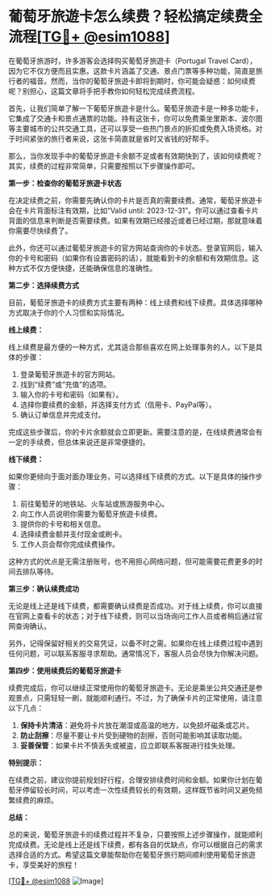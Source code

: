 # 葡萄牙旅遊卡怎么续费？轻松搞定续费全流程[[TG💪+ @esim1088](https://t.me/s/esim1088)]

在葡萄牙旅游时，许多游客会选择购买葡萄牙旅遊卡（Portugal Travel Card），因为它不仅方便而且实惠。这款卡片涵盖了交通、景点门票等多种功能，简直是旅行者的福音。然而，当你的葡萄牙旅遊卡即将到期时，你可能会疑惑：如何续费呢？别担心，这篇文章将手把手教你如何轻松完成续费流程。

首先，让我们简单了解一下葡萄牙旅遊卡是什么。葡萄牙旅遊卡是一种多功能卡，它集成了交通卡和景点通票的功能。持有这张卡，你可以免费乘坐里斯本、波尔图等主要城市的公共交通工具，还可以享受一些热门景点的折扣或免费入场资格。对于时间紧张的旅行者来说，这张卡简直就是省时又省钱的好帮手。

那么，当你发现手中的葡萄牙旅遊卡余额不足或者有效期快到了，该如何续费呢？其实，续费的过程非常简单，只需要按照以下步骤操作即可。

**第一步：检查你的葡萄牙旅遊卡状态**

在决定续费之前，你需要先确认你的卡片是否真的需要续费。通常，葡萄牙旅遊卡会在卡片背面标注有效期，比如“Valid until: 2023-12-31”。你可以通过查看卡片背面的信息来判断是否需要续费。如果有效期已经接近或者已经过期，那就意味着你需要尽快续费了。

此外，你还可以通过葡萄牙旅遊卡的官方网站查询你的卡状态。登录官网后，输入你的卡号和密码（如果你有设置密码的话），就能看到卡的余额和有效期信息。这种方式不仅方便快捷，还能确保信息的准确性。

**第二步：选择续费方式**

目前，葡萄牙旅遊卡的续费方式主要有两种：线上续费和线下续费。具体选择哪种方式取决于你的个人习惯和实际情况。

**线上续费：**

线上续费是最方便的一种方式，尤其适合那些喜欢在网上处理事务的人。以下是具体的步骤：

1. 登录葡萄牙旅遊卡的官方网站。
2. 找到“续费”或“充值”的选项。
3. 输入你的卡号和密码（如果有）。
4. 选择你要续费的金额，并选择支付方式（信用卡、PayPal等）。
5. 确认订单信息并完成支付。

完成这些步骤后，你的卡片余额就会立即更新。需要注意的是，在线续费通常会有一定的手续费，但总体来说还是非常便捷的。

**线下续费：**

如果你更倾向于面对面办理业务，可以选择线下续费的方式。以下是具体的操作步骤：

1. 前往葡萄牙的地铁站、火车站或旅游服务中心。
2. 向工作人员说明你需要为葡萄牙旅遊卡续费。
3. 提供你的卡号和相关信息。
4. 选择续费金额并支付现金或刷卡。
5. 工作人员会帮你完成续费操作。

这种方式的优点是无需注册账号，也不用担心网络问题，但可能需要花费更多的时间去排队等待。

**第三步：确认续费成功**

无论是线上还是线下续费，都需要确认续费是否成功。对于线上续费，你可以直接在官网上查看卡的状态；对于线下续费，则可以当场询问工作人员或者稍后通过官网查询确认。

另外，记得保留好相关的交易凭证，以备不时之需。如果你在线上续费过程中遇到任何问题，可以联系客服寻求帮助。通常情况下，客服人员会尽快为你解决问题。

**第四步：使用续费后的葡萄牙旅遊卡**

续费完成后，你可以继续正常使用你的葡萄牙旅遊卡。无论是乘坐公共交通还是参观景点，只需轻轻一刷，就能顺利通行。不过，为了确保卡片的正常使用，请注意以下几点：

1. **保持卡片清洁**：避免将卡片放在潮湿或高温的地方，以免损坏磁条或芯片。
2. **防止刮擦**：尽量不要让卡片受到硬物的刮擦，否则可能影响其读取功能。
3. **妥善保管**：如果卡片不慎丢失或被盗，应立即联系客服进行挂失处理。

**特别提示：**

在续费之前，建议你提前规划好行程，合理安排续费时间和金额。如果你计划在葡萄牙停留较长时间，可以考虑一次性续费较长的有效期，这样既节省时间又避免频繁续费的麻烦。

**总结：**

总的来说，葡萄牙旅遊卡的续费过程并不复杂，只要按照上述步骤操作，就能顺利完成续费。无论是线上还是线下续费，都有各自的优缺点，你可以根据自己的需求选择合适的方式。希望这篇文章能帮助你在葡萄牙旅行期间顺利使用葡萄牙旅遊卡，享受美好的旅程！

[[TG💪+ @esim1088](https://t.me/s/esim1088) ![Image](https://i.postimg.cc/4NQfJmqS/Snipaste-2025-05-13-00-14-12.png)]